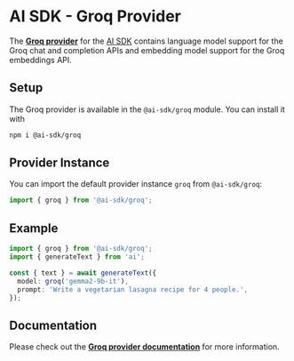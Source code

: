 # AI SDK - Groq Provider

The **[Groq provider](https://sdk.vercel.ai/providers/ai-sdk-providers/groq)** for the [AI SDK](https://sdk.vercel.ai/docs)
contains language model support for the Groq chat and completion APIs and embedding model support for the Groq embeddings API.

## Setup

The Groq provider is available in the `@ai-sdk/groq` module. You can install it with

```bash
npm i @ai-sdk/groq
```

## Provider Instance

You can import the default provider instance `groq` from `@ai-sdk/groq`:

```ts
import { groq } from '@ai-sdk/groq';
```

## Example

```ts
import { groq } from '@ai-sdk/groq';
import { generateText } from 'ai';

const { text } = await generateText({
  model: groq('gemma2-9b-it'),
  prompt: 'Write a vegetarian lasagna recipe for 4 people.',
});
```

## Documentation

Please check out the **[Groq provider documentation](https://sdk.vercel.ai/providers/ai-sdk-providers/groq)** for more information.
